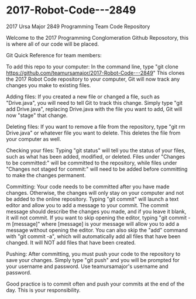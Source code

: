 # 2017-Robot-Code---2849
2017 Ursa Major 2849 Programming Team Code Repository

Welcome to the 2017 Programming Conglomeration Github Reposotory, this is where all of our code will be placed.

Git Quick Reference for team members:

To add this repo to your computer:
In the command line, type "git clone https://github.com/teamursamajor/2017-Robot-Code---2849"
This clones the 2017 Robot Code repository to your computer, Git will now track any changes you make to existing files.

Adding files:
If you created a new file or changed a file, such as "Drive.java", you will need to tell Git to track this change.
Simply type "git add Drive.java", replacing Drive.java with the file you want to add, Git will now "stage" that change.

Deleting files:
If you want to remove a file from the repository, type "git rm Drive.java" or whatever file you want to delete. This deletes the file from your computer as well.

Checking your files:
Typing "git status" will tell you the status of your files, such as what has been added, modified, or deleted.
Files under "Changes to be committed:" will be committed to the repository, while files under "Changes not staged for commit:" will need to be added before committing to make the changes permanent.

Committing:
Your code needs to be committed after you have made changes. Otherwise, the changes will only stay on your computer and not be added to the online repository.
Typing "git commit" will launch a text editor and allow you to add a message to your commit. The commit message should describe the changes you made, and if you leave it blank, it will not commit.
If you want to skip opening the editor, typing "git commit -m [message]" where [message] is your message will allow you to add a message without opening the editor.
You can also skip the "add" command with "git commit -a", which will automatically add all files that have been changed. It will NOT add files that have been created.

Pushing:
After committing, you must push your code to the repository to save your changes. Simply type "git push" and you will be prompted for your username and password. Use teamursamajor's username and password.

Good practice is to commit often and push your commits at the end of the day. This is your responsibility.
